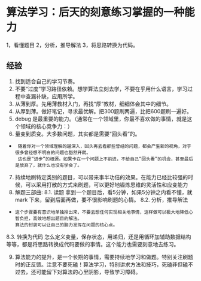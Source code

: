 # 算法学习：后天的刻意练习掌握的一种能力
1，看懂题目
2，分析，推导解法 
3，将思路转换为代码。

## 经验
1. 找到适合自己的学习节奏。
2. 不要“过度”学习路径依赖。想学算法立刻去学，不要在乎用什么语言，学习过程中查漏补缺，应用所学。
3. 从薄到厚。先用薄教材入门，再找“厚”教材，细细体会其中的细节。
4. 从厚到薄。做好笔记，寻求最优解。把300题刷两遍，比把600题刷一遍好。
5. debug 是最重要的能力。（通常在一个领域里，你最不喜欢做的事情，就是这个领域的核心竞争力：）
6. 量变到质变。大多数问题，其实都是需要“回头看”的。
*      随着你对一个领域理解的越深入，回头再去看那些曾经的问题，都会产生新的视角，对于很多曾经想不明白的问题也豁然开朗。
       这也是“进步”的根源。如果卡在一个问题上不前进，不给自己“回头看”的机会，甚至最后是放弃了，就什么也没有学会了。
7. 持续地刷特定类别的题目，可以带来事半功倍的效果。在能力已经比较强的时候，可以采用打散的方式来刷题，可以更好地锻炼思维的灵活性和应变能力
8. 解题三部曲:
8.1. 读题
      拿到一个题目后，看5分钟，如果5分钟之内看不懂，就mark 下来，留到后面再做，要不很影响刷题的心情。
8.2. 分析，推导解法
*     这个步骤要有意识地单独拎出来，不要去想任何实现相关地事情，这样做可以极大地降低心智负担，高效地想出题目的解法。
      算法的封装可以让自己的脑力发挥在问题的核心点。
8.3. 转换为代码
      怎么定义变量，保存状态，用递归，还是用循环加辅助数据结构等等，都是将思路转换成代码要做的事情。这个能力也需要刻意地去练习。

9. 算法能力的提升，是一个长期的事情，需要持续地学习和做题。特别关注刷题时的正反馈。注意不要死磕！算法学习，特别讲求方法和技巧，死磕非但磕不过去，还可能留下对算法的心里阴影，导致学习障碍。



